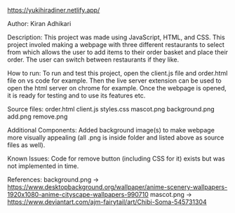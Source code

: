 https://yukihiradiner.netlify.app/

Author: Kiran Adhikari

Description: This project was made using JavaScript, HTML, and CSS. This project involed making a webpage with three different restaurants to select from which allows
	     the user to add items to their order basket and place their order. The user can switch between restaurants if they like.

How to run: To run and test this project, open the client.js file and order.html file on vs code for example.
	    Then the live server extension can be used to open the html server on chrome for example.
	    Once the webpage is opened, it is ready for testing and to use its features etc.

Source files: order.html
	      client.js
	      styles.css
	      mascot.png
  	      background.png
	      add.png
	      remove.png

Additional Components: Added background image(s) to make webpage more visually appealing (all .png is inside folder and listed above as source files as well).

Known Issues: Code for remove button (including CSS for it) exists but was not implemented in time.

References: background.png -> https://www.desktopbackground.org/wallpaper/anime-scenery-wallpapers-1920x1080-anime-cityscape-wallpapers-990710
	    mascot.png 	   -> https://www.deviantart.com/ajm-fairytail/art/Chibi-Soma-545731304
